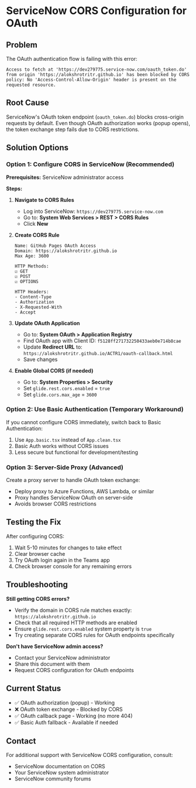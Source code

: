 # ServiceNow CORS Configuration for OAuth

## Problem
The OAuth authentication flow is failing with this error:
```
Access to fetch at 'https://dev279775.service-now.com/oauth_token.do' from origin 'https://alokshrotritr.github.io' has been blocked by CORS policy: No 'Access-Control-Allow-Origin' header is present on the requested resource.
```

## Root Cause
ServiceNow's OAuth token endpoint (`oauth_token.do`) blocks cross-origin requests by default. Even though OAuth authorization works (popup opens), the token exchange step fails due to CORS restrictions.

## Solution Options

### Option 1: Configure CORS in ServiceNow (Recommended)

**Prerequisites:** ServiceNow administrator access

**Steps:**
1. **Navigate to CORS Rules**
   - Log into ServiceNow: `https://dev279775.service-now.com`
   - Go to: **System Web Services > REST > CORS Rules**
   - Click **New**

2. **Create CORS Rule**
   ```
   Name: GitHub Pages OAuth Access
   Domain: https://alokshrotritr.github.io
   Max Age: 3600
   
   HTTP Methods:
   ☑ GET
   ☑ POST  
   ☑ OPTIONS
   
   HTTP Headers:
   - Content-Type
   - Authorization
   - X-Requested-With
   - Accept
   ```

3. **Update OAuth Application**
   - Go to: **System OAuth > Application Registry**
   - Find OAuth app with Client ID: `f5128ff271732250433aeb0e714b8cae`
   - Update **Redirect URL** to: `https://alokshrotritr.github.io/ACTR1/oauth-callback.html`
   - Save changes

4. **Enable Global CORS (if needed)**
   - Go to: **System Properties > Security**
   - Set `glide.rest.cors.enabled` = `true`
   - Set `glide.cors.max_age` = `3600`

### Option 2: Use Basic Authentication (Temporary Workaround)

If you cannot configure CORS immediately, switch back to Basic Authentication:

1. Use `App.basic.tsx` instead of `App.clean.tsx`
2. Basic Auth works without CORS issues
3. Less secure but functional for development/testing

### Option 3: Server-Side Proxy (Advanced)

Create a proxy server to handle OAuth token exchange:
- Deploy proxy to Azure Functions, AWS Lambda, or similar
- Proxy handles ServiceNow OAuth on server-side
- Avoids browser CORS restrictions

## Testing the Fix

After configuring CORS:
1. Wait 5-10 minutes for changes to take effect
2. Clear browser cache
3. Try OAuth login again in the Teams app
4. Check browser console for any remaining errors

## Troubleshooting

**Still getting CORS errors?**
- Verify the domain in CORS rule matches exactly: `https://alokshrotritr.github.io`
- Check that all required HTTP methods are enabled
- Ensure `glide.rest.cors.enabled` system property is `true`
- Try creating separate CORS rules for OAuth endpoints specifically

**Don't have ServiceNow admin access?**
- Contact your ServiceNow administrator
- Share this document with them
- Request CORS configuration for OAuth endpoints

## Current Status

- ✅ OAuth authorization (popup) - Working
- ❌ OAuth token exchange - Blocked by CORS
- ✅ OAuth callback page - Working (no more 404)
- ✅ Basic Auth fallback - Available if needed

## Contact

For additional support with ServiceNow CORS configuration, consult:
- ServiceNow documentation on CORS
- Your ServiceNow system administrator
- ServiceNow community forums
